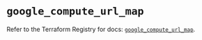 # `google_compute_url_map`

Refer to the Terraform Registry for docs: [`google_compute_url_map`](https://registry.terraform.io/providers/hashicorp/google/5.43.0/docs/resources/compute_url_map).
